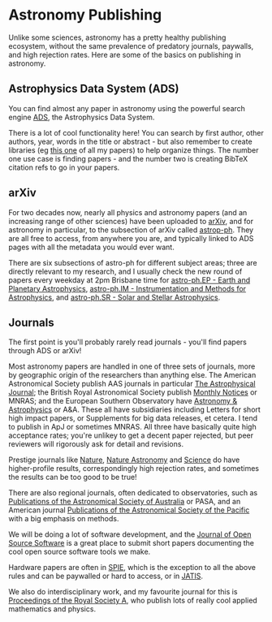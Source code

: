# Astronomy Publishing

Unlike some sciences, astronomy has a pretty healthy publishing ecosystem, without the same prevalence of predatory journals, paywalls, and high rejection rates. Here are some of the basics on publishing in astronomy.

## Astrophysics Data System (ADS)

You can find almost any paper in astronomy using the powerful search engine [ADS](https://ui.adsabs.harvard.edu/), the Astrophysics Data System. 

There is a lot of cool functionality here! You can search by first author, other authors, year, words in the title or abstract - but also remember to create libraries (eg [this one](https://ui.adsabs.harvard.edu/user/libraries/QX_wxPK-R1OegPl7lkqqzA) of all my papers) to help organize things. The number one use case is finding papers - and the number two is creating BibTeX citation refs to go in your papers.

## arXiv

For two decades now, nearly all physics and astronomy papers (and an increasing range of other sciences) have been uploaded to [arXiv](https://arxiv.org/), and for astronomy in particular, to the subsection of arXiv called [astrop-ph](https://arxiv.org/archive/astro-ph). They are all free to access, from anywhere you are, and typically linked to ADS pages with all the metadata you would ever want.

There are six subsections of astro-ph for different subject areas; three are directly relevant to my research, and I usually check the new round of papers every weekday at 2pm Brisbane time for [astro-ph.EP - Earth and Planetary Astrophysics](https://arxiv.org/list/astro-ph.EP/recent), [astro-ph.IM - Instrumentation and Methods for Astrophysics](https://arxiv.org/list/astro-ph.IM/recent), and [astro-ph.SR - Solar and Stellar Astrophysics](https://arxiv.org/list/astro-ph.SR/recent). 

## Journals

The first point is you'll probably rarely read journals - you'll find papers through ADS or arXiv!

Most astronomy papers are handled in one of three sets of journals, more by geographic origin of the researchers than anything else. The American Astronomical Society publish AAS journals in particular [The Astrophysical Journal](https://iopscience.iop.org/journal/0004-637X); the British Royal Astronomical Society publish [Monthly Notices](https://academic.oup.com/mnras) or MNRAS; and the European Southern Observatory have [Astronomy & Astrophysics](https://www.aanda.org/) or A&A. These all have subsidiaries including Letters for short high impact papers, or Supplements for big data releases, et cetera. I tend to publish in ApJ or sometimes MNRAS. All three have basically quite high acceptance rates; you're unlikey to get a decent paper rejected, but peer reviewers will rigorously ask for detail and revisions.

Prestige journals like [Nature](https://www.nature.com/), [Nature Astronomy](https://www.nature.com/natastron/) and [Science](https://www.sciencemag.org/) do have higher-profile results, correspondingly high rejection rates, and sometimes the results can be too good to be true! 

There are also regional journals, often dedicated to observatories, such as [Publications of the Astronomical Society of Australia](https://www.cambridge.org/core/journals/publications-of-the-astronomical-society-of-australia) or PASA, and an American journal [Publications of the Astronomical Society of the Pacific](https://iopscience.iop.org/journal/1538-3873) with a big emphasis on methods.

We will be doing a lot of software development, and the [Journal of Open Source Software](https://joss.theoj.org/) is a great place to submit short papers documenting the cool open source software tools we make.

Hardware papers are often in [SPIE](https://spie.org/conferences-and-exhibitions/astronomical-telescopes-and-instrumentation), which is the exception to all the above rules and can be paywalled or hard to access, or in [JATIS](https://www.spiedigitallibrary.org/journals/journal-of-astronomical-telescopes-instruments-and-systems?SSO=1).

We also do interdisciplinary work, and my favourite journal for this is [Proceedings of the Royal Society A](https://royalsocietypublishing.org/journal/rspa), who publish lots of really cool applied mathematics and physics.
